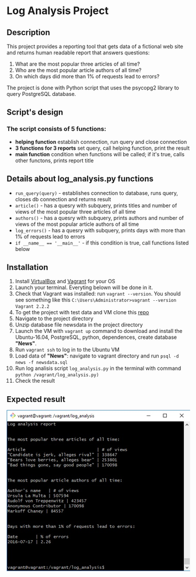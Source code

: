 # Log Analysis Project

## Description
This project provides a reporting tool that gets data of a fictional web site and returns human readable report that answers questions: 
1. What are the most popular three articles of all time?
2. Who are the most popular article authors of all time?
3. On which days did more than 1% of requests lead to errors?

The project is done with Python script that uses the psycopg2 library to query PostgreSQL database.

## Script's design
### The script consists of 5 functions:
+ **helping function** establish connection, run query and close connection
+ **3 functions for 3 reports** set query, call helping function, print the result
+ **main function** condition when functions will be called; if it's true, calls other functons, prints report title

## Details about log_analysis.py functions
+ `run_query(query)` - establishes connection to database, runs query, closes db connection and returns result
+ `article()` - has a quesry with subquery, prints titles and number of views of the most popular three articles of all time
+ `authors()` - has a quesry with subquery, prints authors and number of views of the most popular article authors of all time
+ `log_errors()` - has a quesry with subquery, prints days with more than 1% of requests lead to errors
+ `if __name__ == '__main__'` - if this condition is true, call functions listed below

## Installation
1. Install [VirtualBox](https://www.virtualbox.org/wiki/Download_Old_Builds_5_1) and [Vagrant](https://www.vagrantup.com/) for your OS
2. Launch your terminal. Everyting belown will be done in it.
3. Check that Vagrant was installed: run `vagrant --version`. You should see something like this
`C:\Users\Administrator>vagrant --version
Vagrant 2.2.2`
4. To get the project with test data and VM clone this [repo](https://github.com/mpaskal/log-analysis_project.git)
5. Navigate to the project directory
6. Unzip database file newsdata in the project directory
7. Launch the VM with `vagrant up` command to download and install the Ubuntu-16.04, PostgreSQL, python, dependences, create database **"News"**. 
8. Run `vagrant ssh` to log in to the Ubuntu VM
9. Load data of **"News"**: navigate to vagrant directory and run `psql -d news -f newsdata.sql`
10. Run log analisis script `log_analysis.py` in the terminal with command `python /vagrant/log_analysis.py)`
11. Check the result 

## Expected result
![Screenshot with the result ont the console](/screenshot_report.jpg)
